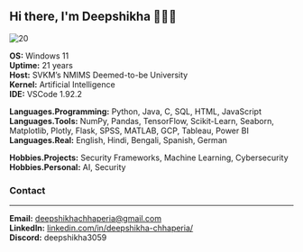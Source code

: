 ## Hi there, I'm Deepshikha 👋👩‍💻

![20](https://github.com/user-attachments/assets/eb6c3439-fb2c-4229-a92e-5999f1389780)

**OS:**  Windows 11  
**Uptime:** 21 years  
**Host:** SVKM’s NMIMS Deemed-to-be University  
**Kernel:** Artificial Intelligence  
**IDE:** VSCode 1.92.2

**Languages.Programming:** Python, Java, C, SQL, HTML, JavaScript  
**Languages.Tools:** NumPy, Pandas, TensorFlow, Scikit-Learn, Seaborn, Matplotlib, Plotly, Flask, SPSS, MATLAB, GCP, Tableau, Power BI  
**Languages.Real:** English, Hindi, Bengali, Spanish, German

**Hobbies.Projects:** Security Frameworks, Machine Learning, Cybersecurity  
**Hobbies.Personal:** AI, Security

### Contact
_______
**Email:** deepshikhachhaperia@gmail.com  
**LinkedIn:** [linkedin.com/in/deepshikha-chhaperia/](https://linkedin.com/in/deepshikha-chhaperia/)  
**Discord:** deepshikha3059

